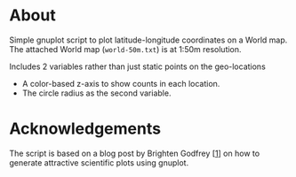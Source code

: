 # About

Simple gnuplot script to plot latitude-longitude coordinates on a World map. The attached World map (`world-50m.txt`) is at 1:50m resolution. 

Includes 2 variables rather than just static points on the geo-locations
* A color-based z-axis to show counts in each location.
* The circle radius as the second variable.

# Acknowledgements

The script is based on a blog post by Brighten Godfrey [[1]] on how to generate attractive scientific plots using gnuplot.

[1]: http://youinfinitesnake.blogspot.de/2011/02/attractive-scientific-plots-with.html
